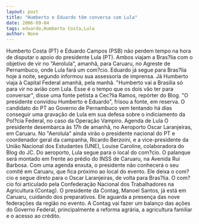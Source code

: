 ```yaml
---
layout: post
title: "Humberto e Eduardo têm conversa com Lula"
date: 2006-09-04
tags: eduardo,Humberto Costa,Lula
author: None
---
```

Humberto Costa (PT) e Eduardo Campos (PSB) não perdem tempo na hora de disputar o apoio do presidente Lula (PT). 
Ambos viajam a Bras?lia com o objetivo de vir no \"Aerolula\", amanhã, para Caruaru, no Agreste de Pernambuco, onde Lula fará um com?cio.
Eduardo já segue para Bras?lia hoje à noite, segundo informou sua assessoria de imprensa. Já Humberto viaja à Capital Federal amanhã, pela manhã.
\"Humberto vai a Brasilia só para vir no avião com Lula. Esse é o tempo que os dois vão ter para conversar\", disse uma fonte petista a Cec?lia Ramos, repórter do Blog. \"O presidente convidou Humberto e Eduardo\", frisou a fonte, em reserva.
O candidato do PT ao Governo de Pernambuco vem tentando há dias conseguir uma gravação de Lula em sua defesa&nbsp;sobre o indiciamento da Pol?cia Federal, no caso da Operação Vampiro.
Agenda de Lula
O presidente desembarca às 17h de amanhã, no Aeroporto Oscar Laranjeiras, em Caruaru. 
No \"Aerolula\" ainda virão o presidente nacional do PT e coordenador geral da campanha, Ricardo Berzoini, e a vice-presidente da União Nacional dos Estudantes (UNE), Louise Caroline, colaboradora do Blog do JC. 
Do aeroporto, Lula segue para o local do com?cio. O palanque será montado em frente ao prédio do INSS de Caruaru, na Avenida Rui Barbosa. 
Com uma agenda enxuta, o presidente não conhecerá o seu comitê em Caruaru, que fica próximo ao local do evento. Ele deixa o com?cio e segue direto para o Oscar Laranjeiras, de volta para Bras?lia. 
O com?cio foi articulado pela Confederação Nacional dos Trabalhadores na Agricultura (Contag).
O presidente da Contag, Manoel Santos, já está em Caruaru, cuidando dos preparativos. Ele aguarda a presença das nove federações da região no evento.
A Contag vai fazer um balanço das ações do Governo Federal, principalmente a reforma agrária, a agricultura familiar e o acesso ao crédito.  